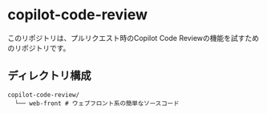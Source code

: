 # copilot-code-review

このリポジトリは、プルリクエスト時のCopilot Code Reviewの機能を試すためのリポジトリです。

## ディレクトリ構成

```
copilot-code-review/
  └── web-front # ウェブフロント系の簡単なソースコード
```


